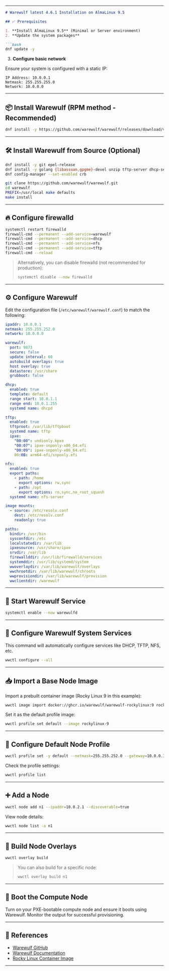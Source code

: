 
---

```markdown
# Warewulf latest 4.6.1 Installation on AlmaLinux 9.5

## ✅ Prerequisites

1. **Install AlmaLinux 9.5** (Minimal or Server environment)
2. **Update the system packages**

```bash
dnf update -y
```

3. **Configure basic network**

Ensure your system is configured with a static IP:

```
IP Address: 10.0.0.1  
Netmask: 255.255.255.0  
Network: 10.0.0.0  
```

---

## 📦 Install Warewulf (RPM method - Recommended)

```bash
dnf install -y https://github.com/warewulf/warewulf/releases/download/v4.6.1/warewulf-4.6.1-1.el9.x86_64.rpm
```

---

## 🛠️ Install Warewulf from Source (Optional)

```bash
dnf install -y git epel-release
dnf install -y golang {libassuan,gpgme}-devel unzip tftp-server dhcp-server nfs-utils ipxe-bootimgs-{x86,aarch64}
dnf config-manager --set-enabled crb
```

```bash
git clone https://github.com/warewulf/warewulf.git
cd warewulf
PREFIX=/usr/local make defaults
make install
```

---

## 🔥 Configure firewalld

```bash
systemctl restart firewalld
firewall-cmd --permanent --add-service=warewulf
firewall-cmd --permanent --add-service=dhcp
firewall-cmd --permanent --add-service=nfs
firewall-cmd --permanent --add-service=tftp
firewall-cmd --reload
```

> Alternatively, you can disable firewalld (not recommended for production):
> ```bash
> systemctl disable --now firewalld
> ```

---

## ⚙️ Configure Warewulf

Edit the configuration file (`/etc/warewulf/warewulf.conf`) to match the following:

```yaml
ipaddr: 10.0.0.1
netmask: 255.255.252.0
network: 10.0.0.0

warewulf:
  port: 9873
  secure: false
  update interval: 60
  autobuild overlays: true
  host overlay: true
  datastore: /usr/share
  grubboot: false

dhcp:
  enabled: true
  template: default
  range start: 10.0.1.1
  range end: 10.0.1.255
  systemd name: dhcpd

tftp:
  enabled: true
  tftproot: /var/lib/tftpboot
  systemd name: tftp
  ipxe:
    "00:00": undionly.kpxe
    "00:07": ipxe-snponly-x86_64.efi
    "00:09": ipxe-snponly-x86_64.efi
    00:0B: arm64-efi/snponly.efi

nfs:
  enabled: true
  export paths:
    - path: /home
      export options: rw,sync
    - path: /opt
      export options: ro,sync,no_root_squash
  systemd name: nfs-server

image mounts:
  - source: /etc/resolv.conf
    dest: /etc/resolv.conf
    readonly: true

paths:
  bindir: /usr/bin
  sysconfdir: /etc
  localstatedir: /var/lib
  ipxesource: /usr/share/ipxe
  srvdir: /var/lib
  firewallddir: /usr/lib/firewalld/services
  systemddir: /usr/lib/systemd/system
  wwoverlaydir: /var/lib/warewulf/overlays
  wwchrootdir: /var/lib/warewulf/chroots
  wwprovisiondir: /var/lib/warewulf/provision
  wwclientdir: /warewulf
```

---

## 🚀 Start Warewulf Service

```bash
systemctl enable --now warewulfd
```

---

## 🔧 Configure Warewulf System Services

This command will automatically configure services like DHCP, TFTP, NFS, etc.

```bash
wwctl configure --all
```

---

## 📥 Import a Base Node Image

Import a prebuilt container image (Rocky Linux 9 in this example):

```bash
wwctl image import docker://ghcr.io/warewulf/warewulf-rockylinux:9 rockylinux-9 --build
```

Set it as the default profile image:

```bash
wwctl profile set default --image rockylinux-9
```

---

## 🧰 Configure Default Node Profile

```bash
wwctl profile set -y default --netmask=255.255.252.0 --gateway=10.0.0.1
```

Check the profile settings:

```bash
wwctl profile list
```

---

## ➕ Add a Node

```bash
wwctl node add n1 --ipaddr=10.0.2.1 --discoverable=true
```

View node details:

```bash
wwctl node list -a n1
```

---

## 🧱 Build Node Overlays

```bash
wwctl overlay build
```

> You can also build for a specific node:
> ```bash
> wwctl overlay build n1
> ```

---

## 🔌 Boot the Compute Node

Turn on your PXE-bootable compute node and ensure it boots using Warewulf. Monitor the output for successful provisioning.

---

## 📎 References

- [Warewulf GitHub](https://github.com/warewulf/warewulf)
- [Warewulf Documentation](https://warewulf.org/docs/)
- [Rocky Linux Container Image](https://ghcr.io/warewulf/warewulf-rockylinux)

---





